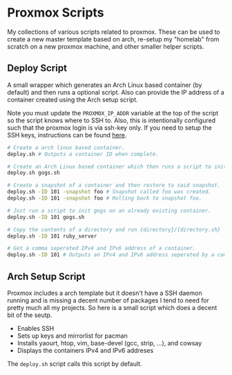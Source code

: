 # Proxmox Scripts

My collections of various scripts related to proxmox. These can be used to create a new master template based on arch, re-setup my "homelab" from scratch on a new proxmox machine, and other smaller helper scripts.

## Deploy Script

A small wrapper which generates an Arch Linux based container (by default) and then runs a optional script. Also can provide the IP address of a container created using the Arch setup script.

Note you must update the ```PROXMOX_IP_ADDR``` variable at the top of the script so the script knows where to SSH to. Also, this is intentionally configured such that the proxmox login is via ssh-key only. If you need to setup the SSH keys, instructions can be found [here](https://www.digitalocean.com/community/tutorials/how-to-set-up-ssh-keys--2).

```bash
# Create a arch linux based container.
deploy.sh # Outputs a container ID when complete.

# Create an Arch Linux based container which then runs a script to init gogs.
deploy.sh gogs.sh

# Create a snapshot of a container and then restore to said snapshot.
deploy.sh -ID 101 -snapshot foo # Snapshot called foo was created.
deploy.sh -ID 101 -snapshot foo # Rolling back to snapshot foo.

# Just run a script to init gogs on an already existing container.
deploy.sh -ID 101 gogs.sh

# Copy the contents of a directory and run {directory}/{directory.sh}
deploy.sh -ID 101 ruby_server

# Get a comma seperated IPv4 and IPv6 address of a container.
deploy.sh -ID 101 # Outputs an IPv4 and IPv6 address seperated by a comma.
```

## Arch Setup Script

Proxmox includes a arch template but it doesn't have a SSH daemon running and is missing a decent number of packages I tend to need for pretty much all my projects. So here is a small script which does a decent bit of the seutp.

- Enables SSH
- Sets up keys and mirrorlist for pacman
- Installs yaourt, htop, vim, base-devel (gcc, strip, ...), and cowsay
- Displays the containers IPv4 and IPv6 addreses

The ```deploy.sh``` script calls this script by default.
